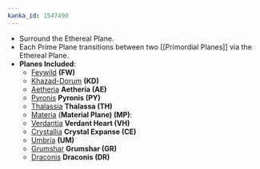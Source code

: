```yaml
---
kanka_id: 1547490
---
```


* Surround the Ethereal Plane.
* Each Prime Plane transitions between two [[Primordial Planes]] via the Ethereal Plane.
* **Planes Included**:
  + [Feywild](https://app.kanka.io/w/273567/entities/6927466) **(FW)**
  + [Khazad-Dorum](https://app.kanka.io/w/273567/entities/6927467) **(KD)**
  + [Aetheria](https://app.kanka.io/w/273567/entities/6927468) **Aetheria (AE)**
  + [Pyronis](https://app.kanka.io/w/273567/entities/6927469) **Pyronis (PY)**
  + [Thalassia](https://app.kanka.io/w/273567/entities/6927470) **Thalassa (TH)**
  + [Materia](https://app.kanka.io/w/273567/entities/6927471) (**Material Plane) (MP)**:
  + [Verdantia](https://app.kanka.io/w/273567/entities/6927472) **Verdant Heart (VH)**
  + [Crystallia](https://app.kanka.io/w/273567/entities/6927473) **Crystal Expanse (CE)**
  + [Umbria](https://app.kanka.io/w/273567/entities/6927474) **(UM)**
  + [Grumshar](https://app.kanka.io/w/273567/entities/6927475) **Grumshar (GR)**
  + [Draconis](https://app.kanka.io/w/273567/entities/6927476) **Draconis (DR)**